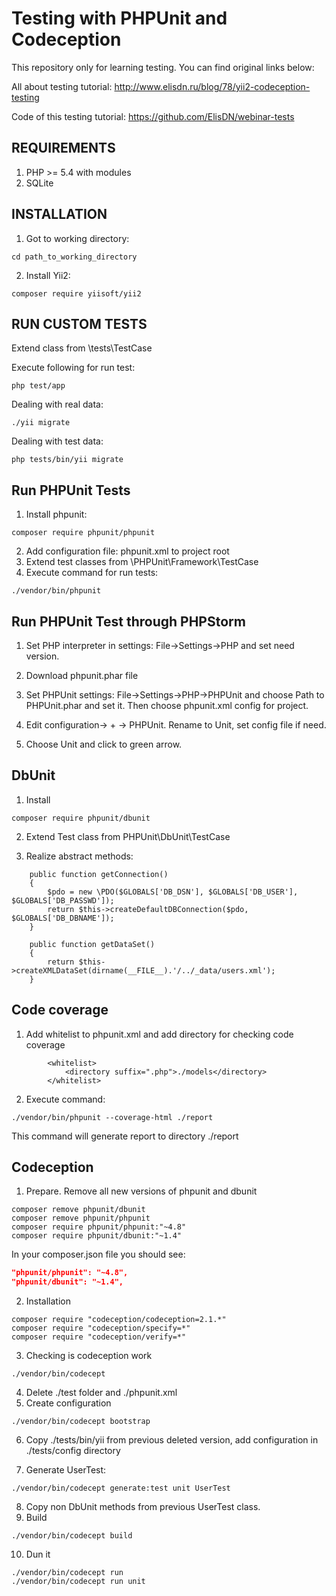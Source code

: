 Testing with PHPUnit and Codeception
===============================
This repository only for learning testing.
You can find original links below:

All about testing tutorial:
http://www.elisdn.ru/blog/78/yii2-codeception-testing

Code of this testing tutorial:
https://github.com/ElisDN/webinar-tests

REQUIREMENTS
------------
1. PHP >= 5.4 with modules
2. SQLite

INSTALLATION
------------

1. Got to working directory:
```
cd path_to_working_directory
```

2. Install Yii2:
```
composer require yiisoft/yii2
```

RUN CUSTOM TESTS
----------------
Extend class from \tests\TestCase

Execute following for run test:
```
php test/app
```

Dealing with real data:
```
./yii migrate
```

Dealing with test data:
```
php tests/bin/yii migrate
```


Run PHPUnit Tests
------------------
1. Install phpunit:
```
composer require phpunit/phpunit
```

2. Add configuration file: phpunit.xml to project root
3. Extend test classes from \PHPUnit\Framework\TestCase
4. Execute command for run tests:
```
./vendor/bin/phpunit
```

Run PHPUnit Test through PHPStorm
---------------------------------
1. Set PHP interpreter in settings:
File->Settings->PHP and set need version.

2. Download phpunit.phar file

3. Set PHPUnit settings: File->Settings->PHP->PHPUnit
and choose Path to PHPUnit.phar and set it. Then choose phpunit.xml config for project.

4. Edit configuration-> + -> PHPUnit. Rename to Unit, set config file if need.

5. Choose Unit and click to green arrow.


DbUnit
----------
1. Install
```
composer require phpunit/dbunit
```

2. Extend Test class from PHPUnit\DbUnit\TestCase

3. Realize abstract methods:
```
    public function getConnection()
    {
        $pdo = new \PDO($GLOBALS['DB_DSN'], $GLOBALS['DB_USER'], $GLOBALS['DB_PASSWD']);
        return $this->createDefaultDBConnection($pdo, $GLOBALS['DB_DBNAME']);
    }

    public function getDataSet()
    {
        return $this->createXMLDataSet(dirname(__FILE__).'/../_data/users.xml');
    }
```


Code coverage
-------------
1. Add whitelist to phpunit.xml and add directory for checking code coverage
```
        <whitelist>
            <directory suffix=".php">./models</directory>
        </whitelist>
```

2. Execute command:
```
./vendor/bin/phpunit --coverage-html ./report
```

This command will generate report to directory ./report


Codeception
-----------
1. Prepare. Remove all new versions of phpunit and dbunit
```
composer remove phpunit/dbunit
composer remove phpunit/phpunit
composer require phpunit/phpunit:"~4.8"
composer require phpunit/dbunit:"~1.4"
```
In your composer.json file you should see:
```json
"phpunit/phpunit": "~4.8",
"phpunit/dbunit": "~1.4",
```

2. Installation
```
composer require "codeception/codeception=2.1.*"
composer require "codeception/specify=*"
composer require "codeception/verify=*"
```

3. Checking is codeception work
```
./vendor/bin/codecept
```
4. Delete ./test folder and ./phpunit.xml
5. Create configuration
```
./vendor/bin/codecept bootstrap
```
6. Copy ./tests/bin/yii from previous deleted version, add configuration
in ./tests/config directory

7. Generate UserTest:
```
./vendor/bin/codecept generate:test unit UserTest
```
8. Copy non DbUnit methods from previous UserTest class.
9. Build
```
./vendor/bin/codecept build
```
10. Dun it
```
./vendor/bin/codecept run
./vendor/bin/codecept run unit
```